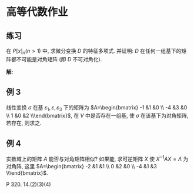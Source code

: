 # 高等代数作业

## 练习

在 $P[x]_{n}(n>1)$ 中, 求微分变换 $D$ 的特征多项式. 并证明: $D$ 在任何一组基下的矩阵都不可能是对角矩阵 (即 $D$ 不可对角化).

**解:**

## 例 3

线性变换 $\sigma$ 在基 $\varepsilon_1, \varepsilon, \varepsilon_3$ 下的矩阵为 $A=\begin{bmatrix} -1 &1 &0 \\ -4 &3 &0 \\ 1 &0 &2 \\\end{bmatrix}$, 在 $V$ 中是否存在一组基, 使 $\sigma$ 在该基下为对角矩阵, 若存在, 则求之.


## 例 4

实数域上的矩阵 $A$ 能否与对角矩阵相似? 如果能, 求可逆矩阵 $X$ 使 $X^{-1}AX=\Lambda$ 为对角阵, 这里 $A=\begin{bmatrix} -2 &1 &1 \\ 0 &2 &0 \\ -4 &1 &3 \\\end{bmatrix}$.


P 320.  14.(2)(3)(4)